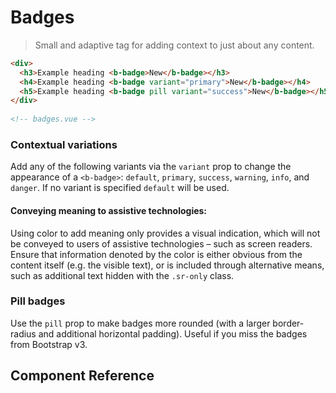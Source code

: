 # Badges

> Small and adaptive tag for adding context to just about any content.

```html
<div>
  <h3>Example heading <b-badge>New</b-badge></h3>
  <h4>Example heading <b-badge variant="primary">New</b-badge></h4>
  <h5>Example heading <b-badge pill variant="success">New</b-badge></h5>
</div>
  
<!-- badges.vue -->
```

### Contextual variations
Add any of the following variants via the `variant` prop to change the
appearance of a `<b-badge>`: `default`, `primary`, `success`, `warning`, `info`,
and `danger`. If no variant is specified `default` will be used.

#### Conveying meaning to assistive technologies:
Using color to add meaning only provides a visual indication, which will not
be conveyed to users of assistive technologies – such as screen readers. Ensure
that information denoted by the color is either obvious from the content itself
(e.g. the visible text), or is included through alternative means, such as
additional text hidden with the `.sr-only` class.

### Pill badges
Use the `pill` prop to make badges more rounded (with a larger border-radius
and additional horizontal padding). Useful if you miss the badges from Bootstrap v3.

## Component Reference
